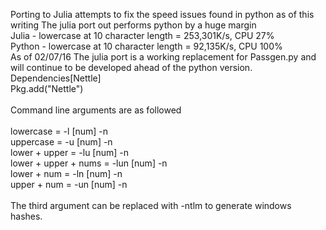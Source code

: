 Porting to Julia attempts to fix the speed issues found in python as of this writing The julia port out performs python by a huge margin
<br>
Julia - lowercase at 10 character length = 253,301K/s, CPU 27%
<br>
Python - lowercase at 10 character length = 92,135K/s, CPU 100%
<br>
As of 02/07/16 The julia port is a working replacement for Passgen.py and will continue to be developed ahead of the
python version.
<br>
Dependencies[Nettle]
<br>
Pkg.add("Nettle")
<br>
<br>
Command line arguments are as followed
<br>
<br>
lowercase = -l [num] -n
<br>
uppercase = -u [num] -n
<br>
lower + upper = -lu [num] -n
<br>
lower + upper + nums = -lun [num] -n
<br>
lower + num = -ln [num] -n
<br>
upper + num = -un [num] -n
<br>
<br>
The third argument can be replaced with -ntlm to generate windows hashes.
